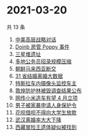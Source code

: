# 2021-03-20

共 13 条

<!-- BEGIN ZHIHUSEARCH -->
<!-- 最后更新时间 Sat Mar 20 2021 13:09:05 GMT+0800 (China Standard Time) -->
1. [中美高层战略对话](https://www.zhihu.com/search?q=中美对话)
1. [Doinb 房管 Poppy 事件](https://www.zhihu.com/search?q=doinb)
1. [三星堆遗址](https://www.zhihu.com/search?q=三星堆新发现)
1. [多地公务员招录规模压缩](https://www.zhihu.com/search?q=公务员)
1. [朝鲜马来西亚断交](https://www.zhihu.com/search?q=朝鲜马来西亚)
1. [31 省结婚离婚大数据](https://www.zhihu.com/search?q=结婚率)
1. [特斯拉车内摄像头监控车主](https://www.zhihu.com/search?q=特斯拉)
1. [敦煌防护林被毁调查结果公布](https://www.zhihu.com/search?q=敦煌防护林)
1. [网传小米造车有望 4 月立项](https://www.zhihu.com/search?q=小米)
1. [男子被家暴申请人身保护令](https://www.zhihu.com/search?q=家暴)
1. [花呗借呗不得向大学生放款](https://www.zhihu.com/search?q=花呗)
1. [武汉离婚率大大下降](https://www.zhihu.com/search?q=离婚冷静期)
1. [西藏冒险王遗体疑似被找到](https://www.zhihu.com/search?q=西藏冒险王)
<!-- END ZHIHUSEARCH -->

